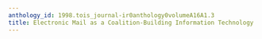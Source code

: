 ```yaml
---
anthology_id: 1998.tois_journal-ir0anthology0volumeA16A1.3
title: Electronic Mail as a Coalition-Building Information Technology
---
```

